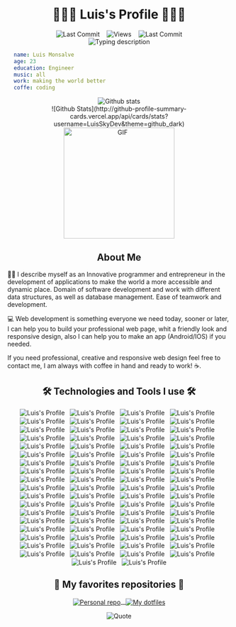 
<h1 align="center">👨🏻‍💻 Luis's Profile 👨🏻‍💻</h1>

<div align="center">
  <img alt="Last Commit" src="https://img.shields.io/badge/GitHub-181717.svg?style=for-the-badge&logo=GitHub&logoColor=white" />
  &nbsp;&nbsp;
  <img alt="Views" src="https://komarev.com/ghpvc/?username=LuisSkyDev&style=for-the-badge" />
  &nbsp;&nbsp;
  <img alt="Last Commit" src="https://img.shields.io/github/last-commit/LuisSkyDev/LuisSkyDev?color=212121&logo=&logoColor=131821&style=for-the-badge" />
</div>

<div align="center">
  <img alt="Typing description" src="https://readme-typing-svg.demolab.com/?center=true&vCenter=true&lines=I'm+a+Full+stack+developer.;I'm+a+DevOps+developer.;I'm+a+UI+%2F+UX+Designer.;I'm+a+Entrepreneur." />
</div>

```yaml
  name: Luis Monsalve
  age: 23
  education: Engineer
  music: all
  work: making the world better
  coffe: coding
```

<div align="center">
  <img align="center" alt="Github stats" src="http://github-profile-summary-cards.vercel.app/api/cards/profile-details?username=LuisSkyDev&theme=github_dark" />
</div>

<div align="center">
  ![Github Stats](http://github-profile-summary-cards.vercel.app/api/cards/stats?username=LuisSkyDev&theme=github_dark)
</div>

<div align="center">
  <img align="center" alt="GIF" src="https://raw.githubusercontent.com/LuisSkyDev/LuisSkyDev/master/assets/gif/code-gif.gif" width="250px"/>
</div>

<h2 align="center">About Me</h2>

👨‍💻 I describe myself as an Innovative programmer and entrepreneur in the development of applications to make the world a more accessible and dynamic place. Domain of software development and work with different data structures, as well as database management. Ease of teamwork and development.

💻 Web development is something everyone we need today, sooner or later, I can help you to build your professional web page, whit a friendly look and responsive design, also I can help you to make an app (Android/IOS) if you needed.

If you need professional, creative and responsive web design feel free to contact me, I am always with coffee in hand and ready to work! ☕.

<h2 align="center">🛠️ Technologies and Tools I use 🛠️</h2>

<p align="center">
  <img align="center" src="https://raw.githubusercontent.com/LuisSkyDev/LuisSkyDev/master/assets/icons/git.svg" alt="Luis's Profile" />
  <span>&nbsp;</span>
  <img align="center" src="https://raw.githubusercontent.com/LuisSkyDev/LuisSkyDev/master/assets/icons/github.svg" alt="Luis's Profile" />
  <span>&nbsp;</span>
  <img align="center" src="https://raw.githubusercontent.com/LuisSkyDev/LuisSkyDev/master/assets/icons/gitlab.svg" alt="Luis's Profile" />
  <span>&nbsp;</span>
  <img align="center" src="https://raw.githubusercontent.com/LuisSkyDev/LuisSkyDev/master/assets/icons/vscode.svg" alt="Luis's Profile" />
  <span>&nbsp;</span>
  <img align="center" src="https://raw.githubusercontent.com/LuisSkyDev/LuisSkyDev/master/assets/icons/visual_studio.svg" alt="Luis's Profile" />
  <span>&nbsp;</span>
  <img align="center" src="https://raw.githubusercontent.com/LuisSkyDev/LuisSkyDev/master/assets/icons/notion.svg" alt="Luis's Profile" />
  <span>&nbsp;</span>
  <img align="center" src="https://raw.githubusercontent.com/LuisSkyDev/LuisSkyDev/master/assets/icons/lighthouse.svg" alt="Luis's Profile" />
  <span>&nbsp;</span>
  <img align="center" src="https://raw.githubusercontent.com/LuisSkyDev/LuisSkyDev/master/assets/icons/postman.svg" alt="Luis's Profile" />
  <span>&nbsp;</span>
  <img align="center" src="https://raw.githubusercontent.com/LuisSkyDev/LuisSkyDev/master/assets/icons/altair.svg" alt="Luis's Profile" />
  <span>&nbsp;</span>
  <img align="center" src="https://raw.githubusercontent.com/LuisSkyDev/LuisSkyDev/master/assets/icons/figma.svg" alt="Luis's Profile" />
  <span>&nbsp;</span>
  <img align="center" src="https://raw.githubusercontent.com/LuisSkyDev/LuisSkyDev/master/assets/icons/photoshop.svg" alt="Luis's Profile" />
  <span>&nbsp;</span>
  <img align="center" src="https://raw.githubusercontent.com/LuisSkyDev/LuisSkyDev/master/assets/icons/typescript.svg" alt="Luis's Profile" />
  <span>&nbsp;</span>
  <img align="center" src="https://raw.githubusercontent.com/LuisSkyDev/LuisSkyDev/master/assets/icons/javascript.svg" alt="Luis's Profile" />
  <span>&nbsp;</span>
  <img align="center" src="https://raw.githubusercontent.com/LuisSkyDev/LuisSkyDev/master/assets/icons/dart.svg" alt="Luis's Profile" />
  <span>&nbsp;</span>
  <img align="center" src="https://raw.githubusercontent.com/LuisSkyDev/LuisSkyDev/master/assets/icons/c++.svg" alt="Luis's Profile" />
  <span>&nbsp;</span>
  <img align="center" src="https://raw.githubusercontent.com/LuisSkyDev/LuisSkyDev/master/assets/icons/csharp.svg" alt="Luis's Profile" />
  <span>&nbsp;</span>
  <img align="center" src="https://raw.githubusercontent.com/LuisSkyDev/LuisSkyDev/master/assets/icons/latex.svg" alt="Luis's Profile" />
  <span>&nbsp;</span>
  <img align="center" src="https://raw.githubusercontent.com/LuisSkyDev/LuisSkyDev/master/assets/icons/html.svg" alt="Luis's Profile" />
  <span>&nbsp;</span>
  <img align="center" src="https://raw.githubusercontent.com/LuisSkyDev/LuisSkyDev/master/assets/icons/css.svg" alt="Luis's Profile" />
  <span>&nbsp;</span>
  <img align="center" src="https://raw.githubusercontent.com/LuisSkyDev/LuisSkyDev/master/assets/icons/sass.svg" alt="Luis's Profile" />
  <span>&nbsp;</span>
  <img align="center" src="https://raw.githubusercontent.com/LuisSkyDev/LuisSkyDev/master/assets/icons/styled_components.svg" alt="Luis's Profile" />
  <span>&nbsp;</span>
  <img align="center" src="https://raw.githubusercontent.com/LuisSkyDev/LuisSkyDev/master/assets/icons/autoprefixer.svg" alt="Luis's Profile" />
  <span>&nbsp;</span>
  <img align="center" src="https://raw.githubusercontent.com/LuisSkyDev/LuisSkyDev/master/assets/icons/cssnano.svg" alt="Luis's Profile" />
  <span>&nbsp;</span>
  <img align="center" src="https://raw.githubusercontent.com/LuisSkyDev/LuisSkyDev/master/assets/icons/normalize.svg" alt="Luis's Profile" />
  <span>&nbsp;</span>
  <img align="center" src="https://raw.githubusercontent.com/LuisSkyDev/LuisSkyDev/master/assets/icons/pug.svg" alt="Luis's Profile" />
  <span>&nbsp;</span>
  <img align="center" src="https://raw.githubusercontent.com/LuisSkyDev/LuisSkyDev/master/assets/icons/ejs.svg" alt="Luis's Profile" />
  <span>&nbsp;</span>
  <img align="center" src="https://raw.githubusercontent.com/LuisSkyDev/LuisSkyDev/master/assets/icons/svgo.svg" alt="Luis's Profile" />
  <span>&nbsp;</span>
  <img align="center" src="https://raw.githubusercontent.com/LuisSkyDev/LuisSkyDev/master/assets/icons/pwa.svg" alt="Luis's Profile" />
  <span>&nbsp;</span>
  <img align="center" src="https://raw.githubusercontent.com/LuisSkyDev/LuisSkyDev/master/assets/icons/npm.svg" alt="Luis's Profile" />
  <span>&nbsp;</span>
  <img align="center" src="https://raw.githubusercontent.com/LuisSkyDev/LuisSkyDev/master/assets/icons/yarn.svg" alt="Luis's Profile" />
  <span>&nbsp;</span>
  <img align="center" src="https://raw.githubusercontent.com/LuisSkyDev/LuisSkyDev/master/assets/icons/pnpm.svg" alt="Luis's Profile" />
  <span>&nbsp;</span>
  <img align="center" src="https://raw.githubusercontent.com/LuisSkyDev/LuisSkyDev/master/assets/icons/eslint.svg" alt="Luis's Profile" />
  <span>&nbsp;</span>
  <img align="center" src="https://raw.githubusercontent.com/LuisSkyDev/LuisSkyDev/master/assets/icons/stylelint.svg" alt="Luis's Profile" />
  <span>&nbsp;</span>
  <img align="center" src="https://raw.githubusercontent.com/LuisSkyDev/LuisSkyDev/master/assets/icons/prettier.svg" alt="Luis's Profile" />
  <span>&nbsp;</span>
  <img align="center" src="https://raw.githubusercontent.com/LuisSkyDev/LuisSkyDev/master/assets/icons/editorconfig.svg" alt="Luis's Profile" />
  <span>&nbsp;</span>
  <img align="center" src="https://raw.githubusercontent.com/LuisSkyDev/LuisSkyDev/master/assets/icons/husky.svg" alt="Luis's Profile" />
  <span>&nbsp;</span>
  <img align="center" src="https://raw.githubusercontent.com/LuisSkyDev/LuisSkyDev/master/assets/icons/markdown.svg" alt="Luis's Profile" />
  <span>&nbsp;</span>
  <img align="center" src="https://raw.githubusercontent.com/LuisSkyDev/LuisSkyDev/master/assets/icons/vite.svg" alt="Luis's Profile" />
  <span>&nbsp;</span>
  <img align="center" src="https://raw.githubusercontent.com/LuisSkyDev/LuisSkyDev/master/assets/icons/webpack.svg" alt="Luis's Profile" />
  <span>&nbsp;</span>
  <img align="center" src="https://raw.githubusercontent.com/LuisSkyDev/LuisSkyDev/master/assets/icons/babel.svg" alt="Luis's Profile" />
  <span>&nbsp;</span>
  <img align="center" src="https://raw.githubusercontent.com/LuisSkyDev/LuisSkyDev/master/assets/icons/node.svg" alt="Luis's Profile" />
  <span>&nbsp;</span>
  <img align="center" src="https://raw.githubusercontent.com/LuisSkyDev/LuisSkyDev/master/assets/icons/nodemon.svg" alt="Luis's Profile" />
  <span>&nbsp;</span>
  <img align="center" src="https://raw.githubusercontent.com/LuisSkyDev/LuisSkyDev/master/assets/icons/react.svg" alt="Luis's Profile" />
  <span>&nbsp;</span>
  <img align="center" src="https://raw.githubusercontent.com/LuisSkyDev/LuisSkyDev/master/assets/icons/solid.svg" alt="Luis's Profile" />
  <span>&nbsp;</span>
  <img align="center" src="https://raw.githubusercontent.com/LuisSkyDev/LuisSkyDev/master/assets/icons/next.svg" alt="Luis's Profile" />
  <span>&nbsp;</span>
  <img align="center" src="https://raw.githubusercontent.com/LuisSkyDev/LuisSkyDev/master/assets/icons/nest.svg" alt="Luis's Profile" />
  <span>&nbsp;</span>
  <img align="center" src="https://raw.githubusercontent.com/LuisSkyDev/LuisSkyDev/master/assets/icons/express.svg" alt="Luis's Profile" />
  <span>&nbsp;</span>
  <img align="center" src="https://raw.githubusercontent.com/LuisSkyDev/LuisSkyDev/master/assets/icons/fastify.svg" alt="Luis's Profile" />
  <span>&nbsp;</span>
  <img align="center" src="https://raw.githubusercontent.com/LuisSkyDev/LuisSkyDev/master/assets/icons/react_native.svg" alt="Luis's Profile" />
  <span>&nbsp;</span>
  <img align="center" src="https://raw.githubusercontent.com/LuisSkyDev/LuisSkyDev/master/assets/icons/expo.svg" alt="Luis's Profile" />
  <span>&nbsp;</span>
  <img align="center" src="https://raw.githubusercontent.com/LuisSkyDev/LuisSkyDev/master/assets/icons/flutter.svg" alt="Luis's Profile" />
  <span>&nbsp;</span>
  <img align="center" src="https://raw.githubusercontent.com/LuisSkyDev/LuisSkyDev/master/assets/icons/windows.svg" alt="Luis's Profile" />
  <span>&nbsp;</span>
  <img align="center" src="https://raw.githubusercontent.com/LuisSkyDev/LuisSkyDev/master/assets/icons/mac.svg" alt="Luis's Profile" />
  <span>&nbsp;</span>
  <img align="center" src="https://raw.githubusercontent.com/LuisSkyDev/LuisSkyDev/master/assets/icons/linux.svg" alt="Luis's Profile" />
  <span>&nbsp;</span>
  <img align="center" src="https://raw.githubusercontent.com/LuisSkyDev/LuisSkyDev/master/assets/icons/android.svg" alt="Luis's Profile" />
  <span>&nbsp;</span>
  <img align="center" src="https://raw.githubusercontent.com/LuisSkyDev/LuisSkyDev/master/assets/icons/windows_terminal.svg" alt="Luis's Profile" />
  <span>&nbsp;</span>
  <img align="center" src="https://raw.githubusercontent.com/LuisSkyDev/LuisSkyDev/master/assets/icons/redux.svg" alt="Luis's Profile" />
  <span>&nbsp;</span>
  <img align="center" src="https://raw.githubusercontent.com/LuisSkyDev/LuisSkyDev/master/assets/icons/apollo.svg" alt="Luis's Profile" />
    <span>&nbsp;</span>
  <img align="center" src="https://raw.githubusercontent.com/LuisSkyDev/LuisSkyDev/master/assets/icons/graphql.svg" alt="Luis's Profile" />
    <span>&nbsp;</span>
  <img align="center" src="https://raw.githubusercontent.com/LuisSkyDev/LuisSkyDev/master/assets/icons/apollo.svg" alt="Luis's Profile" />
    <span>&nbsp;</span>
  <img align="center" src="https://raw.githubusercontent.com/LuisSkyDev/LuisSkyDev/master/assets/icons/mercurius.svg" alt="Luis's Profile" />
    <span>&nbsp;</span>
  <img align="center" src="https://raw.githubusercontent.com/LuisSkyDev/LuisSkyDev/master/assets/icons/postgresql.svg" alt="Luis's Profile" />
      <span>&nbsp;</span>
  <img align="center" src="https://raw.githubusercontent.com/LuisSkyDev/LuisSkyDev/master/assets/icons/mysql.svg" alt="Luis's Profile" />
      <span>&nbsp;</span>
  <img align="center" src="https://raw.githubusercontent.com/LuisSkyDev/LuisSkyDev/master/assets/icons/sqlite.svg" alt="Luis's Profile" />
      <span>&nbsp;</span>
  <img align="center" src="https://raw.githubusercontent.com/LuisSkyDev/LuisSkyDev/master/assets/icons/postgresql.svg" alt="Luis's Profile" />
      <span>&nbsp;</span>
  <img align="center" src="https://raw.githubusercontent.com/LuisSkyDev/LuisSkyDev/master/assets/icons/mongo.svg" alt="Luis's Profile" />
      <span>&nbsp;</span>
  <img align="center" src="https://raw.githubusercontent.com/LuisSkyDev/LuisSkyDev/master/assets/icons/prisma.svg" alt="Luis's Profile" />
      <span>&nbsp;</span>
  <img align="center" src="https://raw.githubusercontent.com/LuisSkyDev/LuisSkyDev/master/assets/icons/typeorm.svg" alt="Luis's Profile" />
      <span>&nbsp;</span>
  <img align="center" src="https://raw.githubusercontent.com/LuisSkyDev/LuisSkyDev/master/assets/icons/jwt.svg" alt="Luis's Profile" />
      <span>&nbsp;</span>
  <img align="center" src="https://raw.githubusercontent.com/LuisSkyDev/LuisSkyDev/master/assets/icons/passport.svg" alt="Luis's Profile" />
      <span>&nbsp;</span>
  <img align="center" src="https://raw.githubusercontent.com/LuisSkyDev/LuisSkyDev/master/assets/icons/google_cloud.svg" alt="Luis's Profile" />
      <span>&nbsp;</span>
  <img align="center" src="https://raw.githubusercontent.com/LuisSkyDev/LuisSkyDev/master/assets/icons/aws.svg" alt="Luis's Profile" />
      <span>&nbsp;</span>
  <img align="center" src="https://raw.githubusercontent.com/LuisSkyDev/LuisSkyDev/master/assets/icons/amplify.svg" alt="Luis's Profile" />
      <span>&nbsp;</span>
  <img align="center" src="https://raw.githubusercontent.com/LuisSkyDev/LuisSkyDev/master/assets/icons/s3.svg" alt="Luis's Profile" />
</p>

<h2 align="center">📘 My favorites repositories 📘</h2>

<p align="center">
  <a href="https://github.com/LuisSkyDev">
    <img align="center" src="https://github-readme-stats.vercel.app/api/pin/?username=LuisSkyDev&repo=LuisSkyDev&theme=github_dark" alt="Personal repo" />
    <span>&nbsp;</span>
    <img align="center" src="https://github-readme-stats.vercel.app/api/pin/?username=LuisSkyDev&repo=.dotfiles&theme=github_dark" alt="My dotfiles" />
  </a>
</p>

<div align="center">
  <img align="center" src="https://quotes-github-readme.vercel.app/api?type=horizontal&theme=nord" alt="Quote" />
</div>
